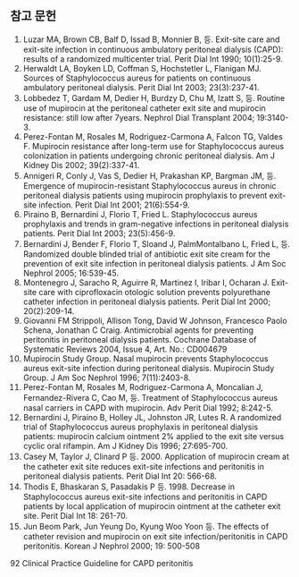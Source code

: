 ## 참고 문헌

1.  Luzar MA, Brown CB, Balf D, Issad B, Monnier B, 등. Exit-site care and exit-site infection in continuous ambulatory peritoneal dialysis (CAPD): results of a randomized multicenter trial. Perit Dial Int 1990; 10(1):25-9.
2.  Herwaldt LA, Boyken LD, Coffman S, Hochstetler L, Flanigan MJ. Sources of Staphylococcus aureus for patients on continuous ambulatory peritoneal dialysis. Perit Dial Int 2003; 23(3):237-41.
3.  Lobbedez T, Gardam M, Dedier H, Burdzy D, Chu M, Izatt S, 등. Routine use of mupirocin at the peritoneal catheter exit site and mupirocin resistance: still low after 7years. Nephrol Dial Transplant 2004; 19:3140-3.
4.  Perez-Fontan M, Rosales M, Rodriguez-Carmona A, Falcon TG, Valdes F. Mupirocin resistance after long-term use for Staphylococcus aureus colonization in patients undergoing chronic peritoneal dialysis. Am J Kidney Dis 2002; 39(2):337-41.
5.  Annigeri R, Conly J, Vas S, Dedier H, Prakashan KP, Bargman JM, 등. Emergence of mupirocin-resistant Staphylococcus aureus in chronic peritoneal dialysis patients using mupirocin prophylaxis to prevent exit-site infection. Perit Dial Int 2001; 21(6):554-9.
6.  Piraino B, Bernardini J, Florio T, Fried L. Staphylococcus aureus prophylaxis and trends in gram-negative infections in peritoneal dialysis patients. Perit Dial Int 2003; 23(5):456-9.
7.  Bernardini J, Bender F, Florio T, Sloand J, PalmMontalbano L, Fried L, 등. Randomized double blinded trial of antibiotic exit site cream for the prevention of exit site infection in peritoneal dialysis patients. J Am Soc Nephrol 2005; 16:539-45.
8.  Montenegro J, Saracho R, Aguirre R, Martinez I, Iribar I, Ocharan J. Exit-site care with ciprofloxacin otologic solution prevents polyurethane catheter infection in peritoneal dialysis patients. Perit Dial Int 2000; 20(2):209-14.
9.  Giovanni FM Strippoli, Allison Tong, David W Johnson, Francesco Paolo Schena, Jonathan C Craig. Antimicrobial agents for preventing peritonitis in peritoneal dialysis patients. Cochrane Database of Systematic Reviews 2004, Issue 4, Art. No.: CD004679
10. Mupirocin Study Group. Nasal mupirocin prevents Staphylococcus aureus exit-site infection during peritoneal dialysis. Mupirocin Study Group. J Am Soc Nephrol 1996; 7(11):2403-8.
11. Perez-Fontan M, Rosales M, Rodriguez-Carmona A, Moncalian J, Fernandez-Rivera C, Cao M, 등. Treatment of Staphylococcus aureus nasal carriers in CAPD with mupirocin. Adv Perit Dial 1992; 8:242-5.
12. Bernardini J, Piraino B, Holley JL, Johnston JR, Lutes R. A randomized trial of Staphylococcus aureus prophylaxis in peritoneal dialysis patients: mupirocin calcium ointment 2% applied to the exit site versus cyclic oral rifampin. Am J Kidney Dis 1996; 27:695-700.
13. Casey M, Taylor J, Clinard P 등. 2000. Application of mupirocin cream at the catheter exit site reduces exit-site infections and peritonitis in peritoneal dialysis patients. Perit Dial Int 20: 566-68.
14. Thodis E, Bhaskaran S, Pasadakis P 등. 1998. Decrease in Staphylococcus aureus exit-site infections and peritonitis in CAPD patients by local application of mupirocin ointment at the catheter exit site. Perit Dial Int 18: 261-70.
15. Jun Beom Park, Jun Yeung Do, Kyung Woo Yoon 등. The effects of catheter revision and mupirocin on exit site infection/peritonitis in CAPD peritonitis. Korean J Nephrol 2000; 19: 500-508

<PAGE>92
Clinical Practice Guideline for CAPD peritonitis